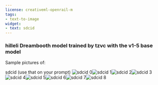```yaml
---
license: creativeml-openrail-m
tags:
- text-to-image
widget:
- text: sdcid
---
```

### hilleli Dreambooth model trained by tzvc with the v1-5 base model


Sample pictures of:
  
  
  
  
  
  
  
  
sdcid (use that on your prompt) 
![sdcid 0](https://huggingface.co/tzvc/hilleli/resolve/main/concept_images/sdcid_%281%29.jpg)![sdcid 1](https://huggingface.co/tzvc/hilleli/resolve/main/concept_images/sdcid_%282%29.jpg)![sdcid 2](https://huggingface.co/tzvc/hilleli/resolve/main/concept_images/sdcid_%283%29.jpg)![sdcid 3](https://huggingface.co/tzvc/hilleli/resolve/main/concept_images/sdcid_%284%29.jpg)![sdcid 4](https://huggingface.co/tzvc/hilleli/resolve/main/concept_images/sdcid_%285%29.jpg)![sdcid 5](https://huggingface.co/tzvc/hilleli/resolve/main/concept_images/sdcid_%286%29.jpg)![sdcid 6](https://huggingface.co/tzvc/hilleli/resolve/main/concept_images/sdcid_%287%29.jpg)![sdcid 7](https://huggingface.co/tzvc/hilleli/resolve/main/concept_images/sdcid_%288%29.jpg)![sdcid 8](https://huggingface.co/tzvc/hilleli/resolve/main/concept_images/sdcid_%289%29.jpg)
